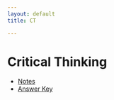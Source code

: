 ```yaml
---
layout: default
title: CT

---
```


# Critical Thinking

+ [Notes](Handout)
+ [Answer Key](Answers)
